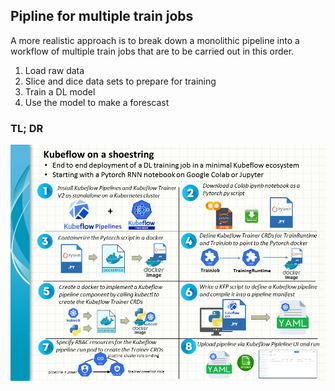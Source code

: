 ## Pipline for multiple train jobs

A more realistic approach is to break down a monolithic pipeline into a workflow of multiple train jobs that are to be carried out in this order.
1. Load raw data
2. Slice and dice data sets to prepare for training
3. Train a DL model
4. Use the model to make a forescast

### TL; DR

![Kubeflow_shoestring](kubeflow_shoestring.png)
